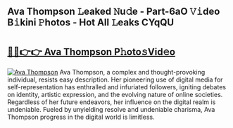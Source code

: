 ## Ava Thompson 𝙻eaked 𝙽u𝚍e - Part-6aO 𝚅𝚒deo B𝚒kini 𝙿hotos - Hot All 𝙻eaks CYqQU

# <h2><a href="http://ld5cx60.urlbe.top/?page=Ava+Thompson">🔗🔗👉👉 Ava Thompson P𝚑oto𝚜Vid𝚎o</a></h2>

[![Ava Thompson](https://i.imgur.com/eBuTRDB.gif)](http://ld5cx60.urlbe.top/?page=Ava+Thompson)
Ava Thompson, a complex and thought-provoking individual, resists easy description. Her pioneering use of digital media for self-representation has enthralled and infuriated followers, igniting debates on identity, artistic expression, and the evolving nature of online societies. Regardless of her future endeavors, her influence on the digital realm is undeniable. Fueled by unyielding resolve and undeniable charisma, Ava Thompson progress in the digital world is limitless.
